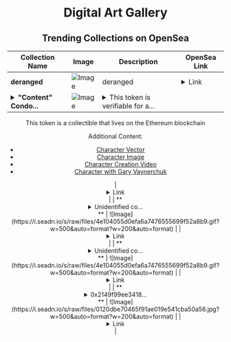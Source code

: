 <div align="center">

# Digital Art Gallery

## Trending Collections on OpenSea

| Collection Name                       | Image                                                                                     | Description                       | OpenSea Link                                                                                          |
|---------------------------------------|-------------------------------------------------------------------------------------------|-----------------------------------|--------------------------------------------------------------------------------------------------------|
| **deranged** | ![Image](https://i.seadn.io/s/raw/files/8dedce28c8283859ca86be6851e57188.png?w=500&auto=format?w=200&auto=format) | deranged | <details><summary>Link</summary>[deranged](https://opensea.io/collection/deranged-3)</details> |
| **<details><summary>"Content" Condo...</summary>"Content" Condor</details>** | ![Image](https://i.seadn.io/s/raw/files/60425129d8b9674a48735150e2622dcb.jpg?w=500&auto=format?w=200&auto=format) | <details><summary>This token is verifiable for a...</summary>This token is verifiable for admission to VeeCon 2023, 2024

This token is a collectible that lives on the Ethereum blockchain

Additional Content:

- [Character Vector](https://cdn.veefriends.com/f6pXbdBrDkgJjmSV-_XTrDCsS97-QXp2H6Yu0fLSCB0/3164.svg)
- [Character Image](https://cdn.veefriends.com/f6pXbdBrDkgJjmSV-_XTrDCsS97-QXp2H6Yu0fLSCB0/4003.png) 
- [Character Creation Video](https://cdn.veefriends.com/f6pXbdBrDkgJjmSV-_XTrDCsS97-QXp2H6Yu0fLSCB0/849.mp4)
- [Character with Gary Vaynerchuk](https://cdn.veefriends.com/f6pXbdBrDkgJjmSV-_XTrDCsS97-QXp2H6Yu0fLSCB0/833.jpg) 
</details> | <details><summary>Link</summary>["Content" Condor](https://opensea.io/collection/content-condor-5013)</details> |
| **<details><summary>Unidentified co...</summary>Unidentified contract 0c7dd695-e07c-4d3d-aaff-bb71cb3a0cb2</details>** | ![Image](https://i.seadn.io/s/raw/files/4e104055d0efa6a7476555699f52a8b9.gif?w=500&auto=format?w=200&auto=format) |  | <details><summary>Link</summary>[Unidentified contract 0c7dd695-e07c-4d3d-aaff-bb71cb3a0cb2](https://opensea.io/collection/unidentified-contract-0c7dd695-e07c-4d3d-aaff-bb71)</details> |
| **<details><summary>Unidentified co...</summary>Unidentified contract 24301841-253e-4472-b9ac-4df91c7582d5</details>** | ![Image](https://i.seadn.io/s/raw/files/4e104055d0efa6a7476555699f52a8b9.gif?w=500&auto=format?w=200&auto=format) |  | <details><summary>Link</summary>[Unidentified contract 24301841-253e-4472-b9ac-4df91c7582d5](https://opensea.io/collection/unidentified-contract-24301841-253e-4472-b9ac-4df9)</details> |
| **<details><summary>0x2149f99ee3418...</summary>0x2149f99ee3418870ffb4e62d8c24f88f45999d0a</details>** | ![Image](https://i.seadn.io/s/raw/files/0120dbe70465f91ae019e541cba50a56.jpg?w=500&auto=format?w=200&auto=format) |  | <details><summary>Link</summary>[0x2149f99ee3418870ffb4e62d8c24f88f45999d0a](https://opensea.io/collection/0x2149f99ee3418870ffb4e62d8c24f88f45999d0a)</details> |

</div>